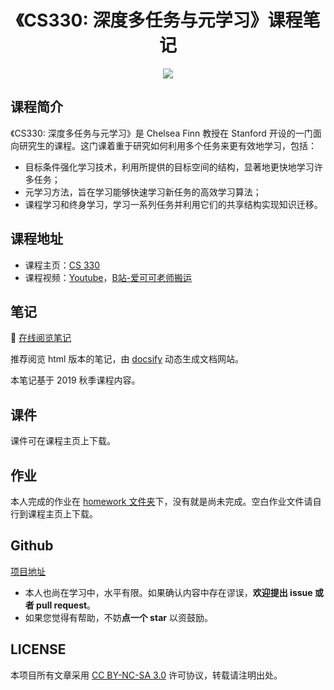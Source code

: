 <h1 align="center">《CS330: 深度多任务与元学习》课程笔记</h1>

<p align="center"><a href="http://kyonhuang.top"><img src="https://img.shields.io/badge/%E4%BD%9C%E8%80%85-KyonHuang-7AD6FD.svg"></a></p>

## 课程简介

《CS330: 深度多任务与元学习》是 Chelsea Finn 教授在 Stanford 开设的一门面向研究生的课程。这门课着重于研究如何利用多个任务来更有效地学习，包括：

* 目标条件强化学习技术，利用所提供的目标空间的结构，显著地更快地学习许多任务；
* 元学习方法，旨在学习能够快速学习新任务的高效学习算法；
* 课程学习和终身学习，学习一系列任务并利用它们的共享结构实现知识迁移。

## 课程地址

* 课程主页：[CS 330](http://web.stanford.edu/class/cs330/)
* 课程视频：[Youtube](https://www.youtube.com/playlist?list=PLoROMvodv4rMC6zfYmnD7UG3LVvwaITY5)，[B站-爱可可老师搬运](https://www.bilibili.com/video/av91772677)

## 笔记

:memo: [在线阅览笔记](http://kyonhuang.top/CS330-notes/)

推荐阅览 html 版本的笔记，由 [docsify](https://docsify.js.org/#/zh-cn/) 动态生成文档网站。

本笔记基于 2019 秋季课程内容。

## 课件

课件可在课程主页上下载。

## 作业

本人完成的作业在 [homework 文件夹](https://github.com/bighuang624/CS330-notes/tree/master/homework)下，没有就是尚未完成。空白作业文件请自行到课程主页上下载。

## Github

[项目地址](https://github.com/bighuang624/CS330-notes)

* 本人也尚在学习中，水平有限。如果确认内容中存在谬误，**欢迎提出 issue 或者 pull request**。
* 如果您觉得有帮助，不妨**点一个 star** 以资鼓励。

## LICENSE

本项目所有文章采用 [CC BY-NC-SA 3.0](https://creativecommons.org/licenses/by-nc-sa/3.0/) 许可协议，转载请注明出处。 